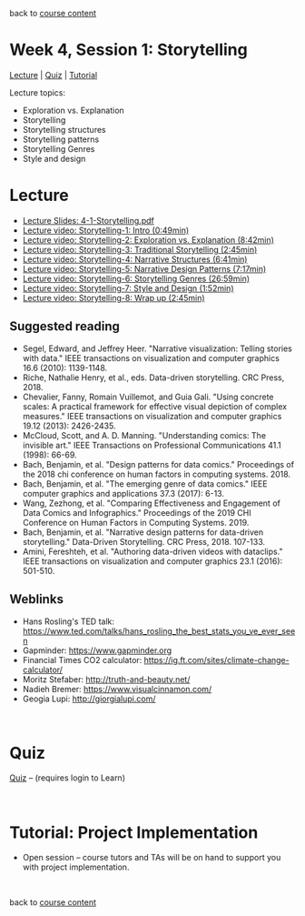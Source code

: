 back to [course content](index)


# Week 4, Session 1: Storytelling

[Lecture](#lecture) | [Quiz](#quiz) | [Tutorial](#project-implementation) 

Lecture topics: 

* Exploration vs. Explanation
* Storytelling
* Storytelling structures
* Storytelling patterns
* Storytelling Genres 
* Style and design

# Lecture

* [Lecture Slides: 4-1-Storytelling.pdf](files/4-1-Storytelling.pdf)  
* [Lecture video: Storytelling-1: Intro (0:49min)](https://drive.google.com/file/d/1Ka45AU2AA86OWPHBQ2ZLo8LRbXfd43OV/view?usp=sharing)  
* [Lecture video: Storytelling-2: Exploration vs. Explanation (8:42min)](https://drive.google.com/file/d/1hvdNRLuzd9Z35TRlifLeekG9v5i6f1Jx/view?usp=sharing)  
* [Lecture video: Storytelling-3: Traditional Storytelling (2:45min)](https://drive.google.com/file/d/1PpVCzeu4CCaM3hhJRINNv4M3VMzlhwxW/view?usp=sharing)  
* [Lecture video: Storytelling-4: Narrative Structures (6:41min)](https://drive.google.com/file/d/11yx_NxM3UoDR5ggJs44NgTkbu5U_MUWQ/view?usp=sharing)  
* [Lecture video: Storytelling-5: Narrative Design Patterns (7:17min)](https://drive.google.com/file/d/1w-9rO8VJppDCEJ4pOC85TFY4aRKTS7lf/view?usp=sharing)  
* [Lecture video: Storytelling-6: Storytelling Genres (26:59min)](https://drive.google.com/file/d/1MAaXASQVn4fkHmM3qOP-uClRfYUrxFRu/view?usp=sharing)  
* [Lecture video: Storytelling-7: Style and Design (1:52min)](https://drive.google.com/file/d/1ODZf_rSkDN7GZG1xowY4oQh6rUykKeG0/view?usp=sharing)  
* [Lecture video: Storytelling-8: Wrap up (2:45min)](https://drive.google.com/file/d/1C1ud-KZehb4Y024vREdInswdVpv_t6xY/view?usp=sharing)  



## Suggested reading

* Segel, Edward, and Jeffrey Heer. "Narrative visualization: Telling stories with data." IEEE transactions on visualization and computer graphics 16.6 (2010): 1139-1148.
* Riche, Nathalie Henry, et al., eds. Data-driven storytelling. CRC Press, 2018.
* Chevalier, Fanny, Romain Vuillemot, and Guia Gali. "Using concrete scales: A practical framework for effective visual depiction of complex measures." IEEE transactions on visualization and computer graphics 19.12 (2013): 2426-2435.
* McCloud, Scott, and A. D. Manning. "Understanding comics: The invisible art." IEEE Transactions on Professional Communications 41.1 (1998): 66-69.
* Bach, Benjamin, et al. "Design patterns for data comics." Proceedings of the 2018 chi conference on human factors in computing systems. 2018.
* Bach, Benjamin, et al. "The emerging genre of data comics." IEEE computer graphics and applications 37.3 (2017): 6-13.
* Wang, Zezhong, et al. "Comparing Effectiveness and Engagement of Data Comics and Infographics." Proceedings of the 2019 CHI Conference on Human Factors in Computing Systems. 2019.
* Bach, Benjamin, et al. "Narrative design patterns for data-driven storytelling." Data-Driven Storytelling. CRC Press, 2018. 107-133.
* Amini, Fereshteh, et al. "Authoring data-driven videos with dataclips." IEEE transactions on visualization and computer graphics 23.1 (2016): 501-510.

## Weblinks

* Hans Rosling's TED talk: https://www.ted.com/talks/hans_rosling_the_best_stats_you_ve_ever_seen
* Gapminder: https://www.gapminder.org
* Financial Times CO2 calculator: https://ig.ft.com/sites/climate-change-calculator/
* Moritz Stefaber: http://truth-and-beauty.net/
* Nadieh Bremer: https://www.visualcinnamon.com/
* Geogia Lupi: http://giorgialupi.com/
<p>&nbsp;</p>

# Quiz

[Quiz](https://bit.ly/sfcdv_quiz_4-1) &ndash; (requires login to Learn) 
<p>&nbsp;</p>

<a name = "project-implementation"></a>
# Tutorial: Project Implementation

* Open session &ndash; course tutors and TAs will be on hand to support you with project implementation.


<p>&nbsp;</p>

back to [course content](index)
